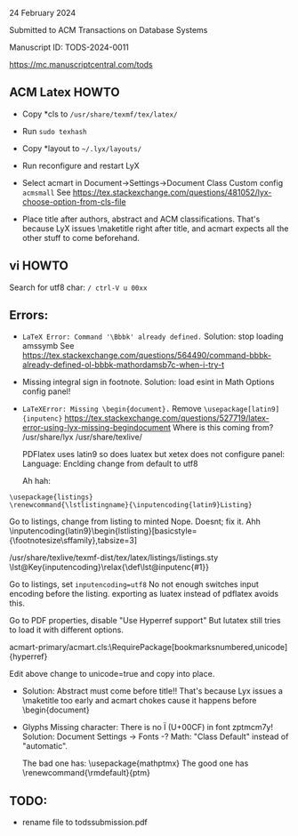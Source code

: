 
24 February 2024

Submitted to ACM Transactions on Database Systems

Manuscript ID: TODS-2024-0011

https://mc.manuscriptcentral.com/tods

ACM Latex HOWTO
---------------
* Copy *cls to `/usr/share/texmf/tex/latex/`
* Run `sudo texhash`
* Copy *layout to `~/.lyx/layouts/`
* Run reconfigure and restart LyX
* Select acmart in Document->Settings->Document Class
  Custom config `acmsmall`
  See https://tex.stackexchange.com/questions/481052/lyx-choose-option-from-cls-file

* Place title after authors, abstract and ACM classifications. That's
  because LyX issues \maketitle right after title, and acmart expects
  all the other stuff to come beforehand.


vi HOWTO
--------
Search for utf8 char: `/ ctrl-V u 00xx`

Errors:
------
* `LaTeX Error: Command '\Bbbk' already defined.`
  Solution: stop loading amssymb See
  https://tex.stackexchange.com/questions/564490/command-bbbk-already-defined-ol-bbbk-mathordamsb7c-when-i-try-t

* Missing integral sign in footnote.
  Solution: load esint in Math Options config panel!

* `LaTeXError: Missing \begin{document}.`
  Remove `\usepackage[latin9]{inputenc}`
  https://tex.stackexchange.com/questions/527719/latex-error-using-lyx-missing-begindocument
  Where is this coming from?
  /usr/share/lyx
  /usr/share/texlive/

  PDFlatex uses latin9 so does luatex but xetex does not
  configure panel: Language: Enclding change from default to utf8

  Ah hah:
```
\usepackage{listings}
\renewcommand{\lstlistingname}{\inputencoding{latin9}Listing}
```
Go to listings, change from listing to minted  Nope. Doesnt; fix it.
Ahh
\inputencoding{latin9}\begin{lstlisting}[basicstyle={\footnotesize\sffamily},tabsize=3]

/usr/share/texlive/texmf-dist/tex/latex/listings/listings.sty
\lst@Key{inputencoding}\relax{\def\lst@inputenc{#1}}

Go to listings, set `inputencoding=utf8`  No not enough
switches input encoding before the listing.
exporting as luatex instead of pdflatex avoids this.

Go to PDF properties, disable "Use Hyperref support"
But lutatex still tries to load it with different options.

acmart-primary/acmart.cls:\RequirePackage[bookmarksnumbered,unicode]{hyperref}

Edit above change to unicode=true and copy into place.

* Solution: Abstract must come before title!!
  That's because Lyx issues a \maketitle too early and acmart chokes
  cause it happens before \begin{document}

* Glyphs
  Missing character: There is no Ï (U+00CF) in font zptmcm7y!
  Solution: Document Settings -> Fonts -? Math: "Class Default"
      instead of "automatic".

  The bad one has:
     \usepackage{mathptmx}
  The good one has
     \renewcommand{\rmdefault}{ptm}


TODO:
-----
* rename file to todssubmission.pdf
